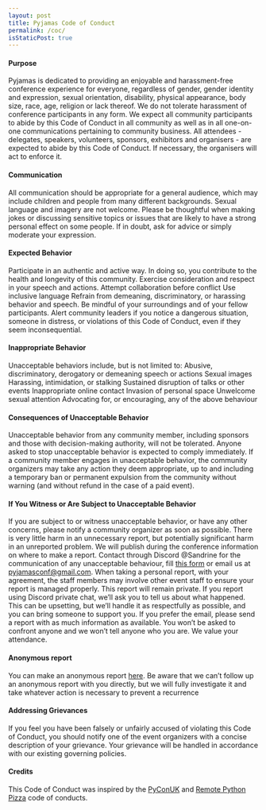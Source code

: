 ```yaml
---
layout: post
title: Pyjamas Code of Conduct
permalink: /coc/
isStaticPost: true
---
```


#### Purpose
Pyjamas is dedicated to providing an enjoyable and harassment-free conference experience for everyone, regardless of gender, gender identity and expression, sexual orientation, disability, physical appearance, body size, race, age, religion or lack thereof.
We do not tolerate harassment of conference participants in any form.
We expect all community participants to abide by this Code of Conduct in all community as well as in all one-on-one communications pertaining to community business.
All attendees - delegates, speakers, volunteers, sponsors, exhibitors and organisers - are expected to abide by this Code of Conduct. If necessary, the organisers will act to enforce it.

#### Communication

All communication should be appropriate for a general audience, which may include children and people from many different backgrounds.
Sexual language and imagery are not welcome.
Please be thoughtful when making jokes or discussing sensitive topics or issues that are likely to have a strong personal effect on some people. If in doubt, ask for advice or simply moderate your expression.


#### Expected Behavior

Participate in an authentic and active way. In doing so, you contribute to the health and longevity of this community.
Exercise consideration and respect in your speech and actions.
Attempt collaboration before conflict
Use inclusive language
Refrain from demeaning, discriminatory, or harassing behavior and speech.
Be mindful of your surroundings and of your fellow participants.
Alert community leaders if you notice a dangerous situation, someone in distress, or violations of this Code of Conduct, even if they seem inconsequential.

#### Inappropriate Behavior

Unacceptable behaviors include, but is not limited to:
Abusive, discriminatory, derogatory or demeaning speech or actions
Sexual images
Harassing, intimidation, or stalking
Sustained disruption of talks or other events
Inappropriate online contact
Invasion of personal space
Unwelcome sexual attention
Advocating for, or encouraging, any of the above behaviour

#### Consequences of Unacceptable Behavior

Unacceptable behavior from any community member, including sponsors and those with decision-making authority, will not be tolerated.
Anyone asked to stop unacceptable behavior is expected to comply immediately. If a community member engages in unacceptable behavior, the community organizers may take any action they deem appropriate, up to and including a temporary ban or permanent expulsion from the community without warning (and without refund in the case of a paid event).


#### If You Witness or Are Subject to Unacceptable Behavior

If you are subject to or witness unacceptable behavior, or have any other concerns, please notify a community organizer as soon as possible. There is very little harm in an unnecessary report, but potentially significant harm in an unreported problem.
We will publish during the conference information on where to make a report. Contact through Discord @Sandrine for the communication of any unacceptable behaviour, fill [this form](https://docs.google.com/forms/d/1LpZLXUYy1aREUCsAaLrHjQtemY67D9QSvYdNjUepImg/edit) or email us at pyjamasconf@gmail.com.
When taking a personal report, with your agreement, the staff members may involve other event staff to ensure your report is managed properly. This report will remain private.
If you report using Discord private chat, we’ll ask you to tell us about what happened. This can be upsetting, but we’ll handle it as respectfully as possible, and you can bring someone to support you.
If you prefer the email, please send a report with as much information as available.
You won’t be asked to confront anyone and we won’t tell anyone who you are.
We value your attendance.

#### Anonymous report

You can make an anonymous report [here](https://docs.google.com/forms/d/1LpZLXUYy1aREUCsAaLrHjQtemY67D9QSvYdNjUepImg/edit).
Be aware that we can’t follow up an anonymous report with you directly, but we will fully investigate it and take whatever action is necessary to prevent a recurrence

#### Addressing Grievances

If you feel you have been falsely or unfairly accused of violating this Code of Conduct, you should notify one of the event organizers with a concise description of your grievance.
Your grievance will be handled in accordance with our existing governing policies.

#### Credits

This Code of Conduct was inspired by the [PyConUK](https://2019.pyconuk.org/code-conduct/) and [Remote Python Pizza](https://remote.python.pizza) code of conducts.

<img class="img-responsive feature-image" src="{{ site.baseurl }}/img/sections-background/coc.jpg" style="display:none">
